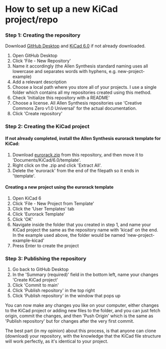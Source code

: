 # How to set up a new KiCad project/repo


### Step 1: Creating the repository
Download [GitHub Desktop](https://desktop.github.com/) and [KiCad 6.0](https://www.kicad.org/) if not already downloaded.
  
1. Open GitHub Desktop
2. Click 'File - New Repository'
3. Name it accordingly (the Allen Synthesis standard naming uses all lowercase and separates words with hyphens, e.g. new-project-example)
4. Add a relevant description
5. Choose a local path where you store all of your projects. I use a single folder which contains all my repositories created using this method.
6. Check 'Initialize this repository with a README'
7. Choose a license. All Allen Synthesis repositories use 'Creative Commons Zero v1.0 Universal' for the actual documentation.
8. Click 'Create repository'

### Step 2: Creating the KiCad project
#### If not already completed, install the Allen Synthesis eurorack template for KiCad:
1. Download [eurorack.zip](eurorack.zip) from this repository, and then move it to 'Documents/KiCad/6.0/template'.
2. Right click on the .zip and click 'Extract All'.
3. Delete the 'eurorack' from the end of the filepath so it ends in '\template\'.

#### Creating a new project using the eurorack template
1. Open KiCad 6
2. Click 'File - New Project from Template'
3. Click the 'User Templates' tab
4. Click 'Eurorack Template'
5. Click 'OK'
6. Navigate inside the folder that you created in step 1, and name your KiCad project the same as the repository name with 'kicad' on the end. In the example used above, the folder would be named 'new-project-example-kicad'
7. Press Enter to create the project

### Step 3: Publishing the repository
1. Go back to GitHub Desktop
2. In the 'Summary (required)' field in the bottom left, name your changes 'Create KiCad project'
3. Click 'Commit to main'
4. Click 'Publish repository' in the top right
5. Click 'Publish repository' in the window that pops up


You can now make any changes you like on your computer, either changes to the KiCad project or adding new files to the folder, and you can just fetch origin, commit the changes, and then 'Push Origin' which is the same as 'Publish repository' but for changes after the very first commit.  

The best part (in my opinion) about this process, is that anyone can clone (download) your repository, with the knowledge that the KiCad file structure will work perfectly, as it's identical to your project.
